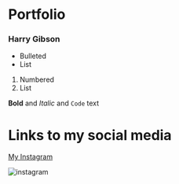 # Portfolio
### Harry Gibson


- Bulleted
- List

1. Numbered
2. List

**Bold** and _Italic_ and `Code` text


# Links to my social media
[My Instagram](https://www.instagram.com/h.gibs0n/) 

   <img src="https://i.pinimg.com/originals/a7/2b/b5/a72bb5bf31303bd5f2fcf20c95603150.png" title="instagram" />
